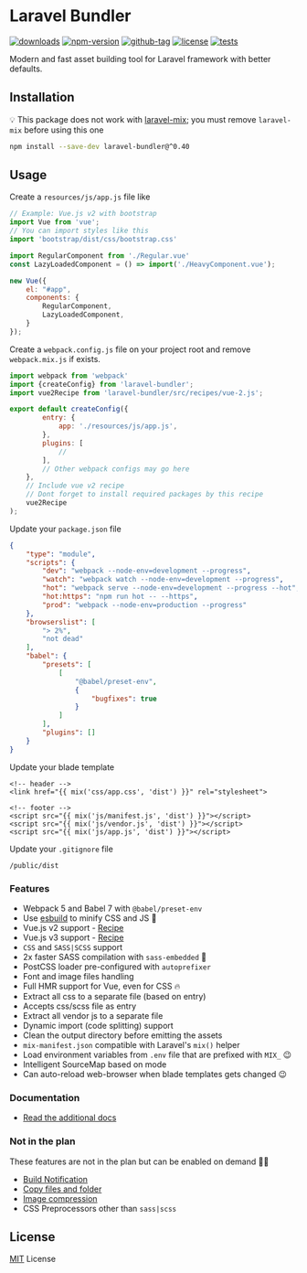 # Laravel Bundler

[![downloads](https://badgen.net/npm/dt/laravel-bundler)](https://npm-stat.com/charts.html?package=laravel-bundler&from=2018-11-01)
[![npm-version](https://badgen.net/npm/v/laravel-bundler)](https://www.npmjs.com/package/laravel-bundler)
[![github-tag](https://badgen.net/github/tag/ankurk91/laravel-bundler)](https://github.com/ankurk91/laravel-bundler/tags)
[![license](https://badgen.net/github/license/ankurk91/laravel-bundler)](LICENSE.txt)
[![tests](https://github.com/ankurk91/laravel-bundler/workflows/tests/badge.svg)](https://github.com/ankurk91/laravel-bundler/actions)

Modern and fast asset building tool for Laravel framework with better defaults.

## Installation

:bulb: This package does not work with [laravel-mix](https://github.com/laravel-mix/laravel-mix);
you must remove `laravel-mix` before using this one

```bash
npm install --save-dev laravel-bundler@^0.40 
```

## Usage

Create a `resources/js/app.js` file like

```js
// Example: Vue.js v2 with bootstrap
import Vue from 'vue';
// You can import styles like this
import 'bootstrap/dist/css/bootstrap.css'

import RegularComponent from './Regular.vue'
const LazyLoadedComponent = () => import('./HeavyComponent.vue');

new Vue({
    el: "#app",
    components: {
        RegularComponent,
        LazyLoadedComponent,
    }
});
```

Create a `webpack.config.js` file on your project root and remove `webpack.mix.js` if exists.

```js
import webpack from 'webpack'
import {createConfig} from 'laravel-bundler';
import vue2Recipe from 'laravel-bundler/src/recipes/vue-2.js';

export default createConfig({
        entry: {
            app: './resources/js/app.js',
        },
        plugins: [
            //
        ],
        // Other webpack configs may go here
    },
    // Include vue v2 recipe
    // Dont forget to install required packages by this recipe
    vue2Recipe
);
```

Update your `package.json` file

```json
{
    "type": "module",
    "scripts": {
        "dev": "webpack --node-env=development --progress",
        "watch": "webpack watch --node-env=development --progress",
        "hot": "webpack serve --node-env=development --progress --hot",
        "hot:https": "npm run hot -- --https",
        "prod": "webpack --node-env=production --progress"
    },
    "browserslist": [
        "> 2%",
        "not dead"
    ],
    "babel": {
        "presets": [
            [
                "@babel/preset-env",
                {
                    "bugfixes": true
                }
            ]
        ],
        "plugins": []
    }
}
```

Update your blade template

```blade
<!-- header -->
<link href="{{ mix('css/app.css', 'dist') }}" rel="stylesheet">

<!-- footer -->
<script src="{{ mix('js/manifest.js', 'dist') }}"></script>
<script src="{{ mix('js/vendor.js', 'dist') }}"></script>
<script src="{{ mix('js/app.js', 'dist') }}"></script>
```

Update your `.gitignore` file

```.gitignore
/public/dist
```

### Features

* Webpack 5 and Babel 7 with `@babel/preset-env`
* Use [esbuild](https://esbuild.github.io/) to minify CSS and JS :rocket:
* Vue.js v2 support - [Recipe](./wiki/vue-js-v2.md)
* Vue.js v3 support - [Recipe](./wiki/vue-js-v3.md)
* `CSS` and `SASS|SCSS` support
* 2x faster SASS compilation with `sass-embedded` :rocket:
* PostCSS loader pre-configured with `autoprefixer`
* Font and image files handling
* Full HMR support for Vue, even for CSS :fire:
* Extract all css to a separate file (based on entry)
* Accepts css/scss file as entry
* Extract all vendor js to a separate file
* Dynamic import (code splitting) support
* Clean the output directory before emitting the assets
* `mix-manifest.json` compatible with Laravel's `mix()` helper
* Load environment variables from `.env` file that are prefixed with `MIX_` :wink:
* Intelligent SourceMap based on mode
* Can auto-reload web-browser when blade templates gets changed :wink:

### Documentation

* [Read the additional docs](./wiki)

### Not in the plan

These features are not in the plan but can be enabled on demand :man_shrugging:

* [Build Notification](https://github.com/RoccoC/webpack-build-notifier)
* [Copy files and folder](https://github.com/webpack-contrib/copy-webpack-plugin)
* [Image compression](https://github.com/webpack-contrib/image-minimizer-webpack-plugin)
* CSS Preprocessors other than `sass|scss`

## License

[MIT](LICENSE.txt) License
